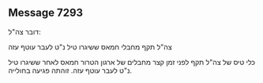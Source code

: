 ## Message 7293

דובר צה"ל:

צה"ל תקף מחבלי חמאס ששיגרו טיל נ"ט לעבר עוטף עזה

כלי טיס של צה"ל תקף לפני זמן קצר מחבלים של ארגון הטרור חמאס לאחר ששיגרו טיל נ"ט לעבר עוטף עזה. זוהתה פגיעה בחולייה.

